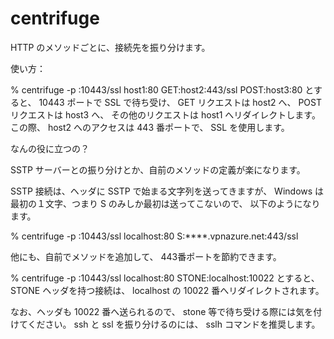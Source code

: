 # centrifuge

HTTP のメソッドごとに、接続先を振り分けます。

使い方：

% centrifuge -p :10443/ssl host1:80 GET:host2:443/ssl POST:host3:80
とすると、 10443 ポートで SSL で待ち受け、
GET リクエストは host2 へ、
POST リクエストは host3 へ、
その他のリクエストは host1 へリダイレクトします。
この際、 host2 へのアクセスは 443 番ポートで、 SSL を使用します。

なんの役に立つの？

SSTP サーバーとの振り分けとか、自前のメソッドの定義が楽になります。

SSTP 接続は、ヘッダに SSTP で始まる文字列を送ってきますが、
Windows は最初の１文字、つまり S のみしか最初は送ってこないので、
以下のようになります。

% centrifuge -p :10443/ssl localhost:80 S:****.vpnazure.net:443/ssl

他にも、自前でメソッドを追加して、 443番ポートを節約できます。

% centrifuge -p :10443/ssl localhost:80 STONE:localhost:10022
とすると、 STONE ヘッダを持つ接続は、 localhost の 10022 番へリダイレクトされます。

なお、ヘッダも 10022 番へ送られるので、 stone 等で待ち受ける際には気を付けてください。
ssh と ssl を振り分けるのには、 sslh コマンドを推奨します。
